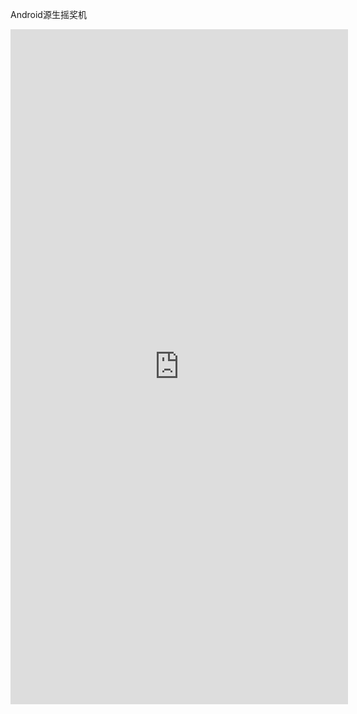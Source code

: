 Android源生摇奖机
<iframe width="540" height="1080" src="http://7xl6o5.com1.z0.glb.clouddn.com/slot.mp4" frameborder="0" allowfullscreen></iframe>